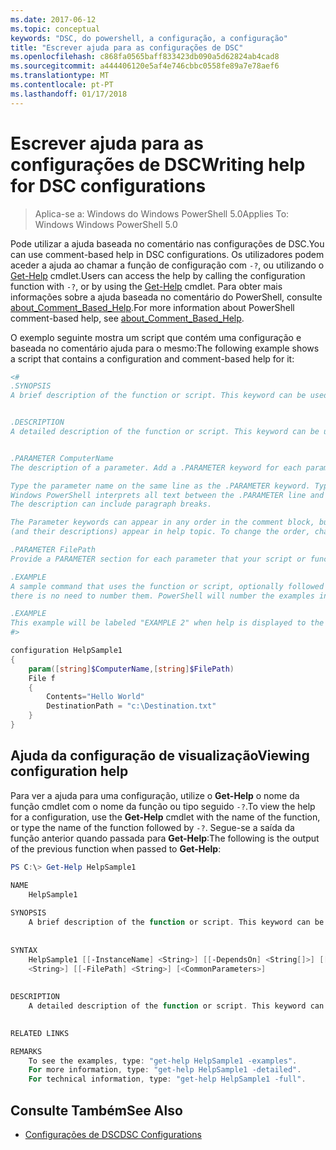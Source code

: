 ```yaml
---
ms.date: 2017-06-12
ms.topic: conceptual
keywords: "DSC, do powershell, a configuração, a configuração"
title: "Escrever ajuda para as configurações de DSC"
ms.openlocfilehash: c868fa0565baff833423db090a5d62824ab4cad8
ms.sourcegitcommit: a444406120e5af4e746cbbc0558fe89a7e78aef6
ms.translationtype: MT
ms.contentlocale: pt-PT
ms.lasthandoff: 01/17/2018
---
```

# <a name="writing-help-for-dsc-configurations"></a><span data-ttu-id="f1771-103">Escrever ajuda para as configurações de DSC</span><span class="sxs-lookup"><span data-stu-id="f1771-103">Writing help for DSC configurations</span></span>

><span data-ttu-id="f1771-104">Aplica-se a: Windows do Windows PowerShell 5.0</span><span class="sxs-lookup"><span data-stu-id="f1771-104">Applies To: Windows Windows PowerShell 5.0</span></span>

<span data-ttu-id="f1771-105">Pode utilizar a ajuda baseada no comentário nas configurações de DSC.</span><span class="sxs-lookup"><span data-stu-id="f1771-105">You can use comment-based help in DSC configurations.</span></span> <span data-ttu-id="f1771-106">Os utilizadores podem aceder a ajuda ao chamar a função de configuração com `-?`, ou utilizando o [Get-Help](https://technet.microsoft.com/en-us/library/hh849696.aspx) cmdlet.</span><span class="sxs-lookup"><span data-stu-id="f1771-106">Users can access the help by calling the configuration function with `-?`, or by using the [Get-Help](https://technet.microsoft.com/en-us/library/hh849696.aspx) cmdlet.</span></span> <span data-ttu-id="f1771-107">Para obter mais informações sobre a ajuda baseada no comentário do PowerShell, consulte [about_Comment_Based_Help](https://technet.microsoft.com/en-us/library/hh847834.aspx).</span><span class="sxs-lookup"><span data-stu-id="f1771-107">For more information about PowerShell comment-based help, see [about_Comment_Based_Help](https://technet.microsoft.com/en-us/library/hh847834.aspx).</span></span>

<span data-ttu-id="f1771-108">O exemplo seguinte mostra um script que contém uma configuração e baseada no comentário ajuda para o mesmo:</span><span class="sxs-lookup"><span data-stu-id="f1771-108">The following example shows a script that contains a configuration and comment-based help for it:</span></span>

```powershell
<#
.SYNOPSIS
A brief description of the function or script. This keyword can be used only once for each configuration.


.DESCRIPTION
A detailed description of the function or script. This keyword can be used only once for each configuration.


.PARAMETER ComputerName
The description of a parameter. Add a .PARAMETER keyword for each parameter in the function or script syntax.

Type the parameter name on the same line as the .PARAMETER keyword. Type the parameter description on the lines following the .PARAMETER keyword. 
Windows PowerShell interprets all text between the .PARAMETER line and the next keyword or the end of the comment block as part of the parameter description. 
The description can include paragraph breaks.

The Parameter keywords can appear in any order in the comment block, but the function or script syntax determines the order in which the parameters 
(and their descriptions) appear in help topic. To change the order, change the syntax.

.PARAMETER FilePath
Provide a PARAMETER section for each parameter that your script or function accepts.

.EXAMPLE
A sample command that uses the function or script, optionally followed by sample output and a description. Repeat this keyword for each example. If you have multiple examples,
there is no need to number them. PowerShell will number the examples in help text.

.EXAMPLE
This example will be labeled "EXAMPLE 2" when help is displayed to the user.
#>

configuration HelpSample1
{
    param([string]$ComputerName,[string]$FilePath)
    File f
    {
        Contents="Hello World"
        DestinationPath = "c:\Destination.txt"
    }
}
```

## <a name="viewing-configuration-help"></a><span data-ttu-id="f1771-109">Ajuda da configuração de visualização</span><span class="sxs-lookup"><span data-stu-id="f1771-109">Viewing configuration help</span></span>

<span data-ttu-id="f1771-110">Para ver a ajuda para uma configuração, utilize o **Get-Help** o nome da função cmdlet com o nome da função ou tipo seguido `-?`.</span><span class="sxs-lookup"><span data-stu-id="f1771-110">To view the help for a configuration, use the **Get-Help** cmdlet with the name of the function, or type the name of the function followed by `-?`.</span></span> <span data-ttu-id="f1771-111">Segue-se a saída da função anterior quando passada para **Get-Help**:</span><span class="sxs-lookup"><span data-stu-id="f1771-111">The following is the output of the previous function when passed to **Get-Help**:</span></span>

```powershell
PS C:\> Get-Help HelpSample1

NAME
    HelpSample1
    
SYNOPSIS
    A brief description of the function or script. This keyword can be used only once for each configuration.
    
    
SYNTAX
    HelpSample1 [[-InstanceName] <String>] [[-DependsOn] <String[]>] [[-OutputPath] <String>] [[-ConfigurationData] <Hashtable>] [[-ComputerName] 
    <String>] [[-FilePath] <String>] [<CommonParameters>]
    
    
DESCRIPTION
    A detailed description of the function or script. This keyword can be used only once for each configuration.
    

RELATED LINKS

REMARKS
    To see the examples, type: "get-help HelpSample1 -examples".
    For more information, type: "get-help HelpSample1 -detailed".
    For technical information, type: "get-help HelpSample1 -full".
```

## <a name="see-also"></a><span data-ttu-id="f1771-112">Consulte Também</span><span class="sxs-lookup"><span data-stu-id="f1771-112">See Also</span></span>
* [<span data-ttu-id="f1771-113">Configurações de DSC</span><span class="sxs-lookup"><span data-stu-id="f1771-113">DSC Configurations</span></span>](configurations.md)


